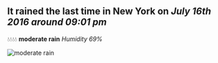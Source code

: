 ## It rained the last time in New York on *July 16th 2016 around 09:01 pm*
💧💧💧💧  **moderate rain** *Humidity 69%*

![moderate rain](http://openweathermap.org/img/w/10d.png)
